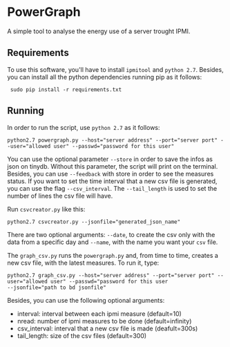 # PowerGraph

A simple tool to analyse the energy use of a server trought IPMI.

## Requirements
To use this software, you'll have to install ```ipmitool``` and ```python 2.7```.
Besides, you can install all the python dependencies running pip as it follows:

```
 sudo pip install -r requirements.txt
```

## Running
In order to run the script, use ```python 2.7``` as it follows:

```
python2.7 powergraph.py --host="server address" --port="server port" --user="allowed user" --passwd="password for this user"
```
You can use the optional parameter ```--store``` in order to save
the infos as json on tinydb. Without this parameter, the script will
print on the terminal. Besides, you can use ```--feedback``` with store
in order to see the measures status. If you want to set the time interval that a new csv file is 
generated, you can use the flag ```--csv_interval```. The 
```--tail_length``` is used to set the number of lines the csv
file will have.

Run ```csvcreator.py``` like this:

```
python2.7 csvcreator.py --jsonfile="generated_json_name"
```

There are two optional arguments: ```--date```, to create the csv only with
the data from a specific day and ```--name```, with the name you want your
```csv``` file.

The ```graph_csv.py``` runs the ```powergraph.py``` and, from time
to time, creates a new csv file, with the latest measures. To run it,
type:

```
python2.7 graph_csv.py --host="server address" --port="server port" --user="allowed user" --passwd="password for this user 
--jsonfile="path to bd jsonfile"
```

Besides, you can use the following optional arguments:
- interval: interval between each ipmi measure (default=10)
- nread: number of ipmi measures to be done (default=infinity)
- csv_interval: interval that a new csv file is made (deafult=300s)
- tail_length: size of the csv files (default=300)
